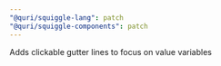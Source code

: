 ```yaml
---
"@quri/squiggle-lang": patch
"@quri/squiggle-components": patch
---
```


Adds clickable gutter lines to focus on value variables
